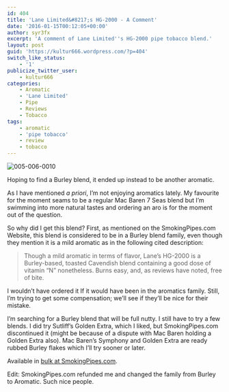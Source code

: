 ```yaml
---
id: 404
title: 'Lane Limited&#8217;s HG-2000 - A Comment'
date: '2016-01-15T00:12:05+00:00'
author: syr3fx
excerpt: 'A comment of Lane Limited''s HG-2000 pipe tobacco blend.'
layout: post
guid: 'https://kultur666.wordpress.com/?p=404'
switch_like_status:
    - '1'
publicize_twitter_user:
    - kultur666
categories:
    - Aromatic
    - 'Lane Limited'
    - Pipe
    - Reviews
    - Tobacco
tags:
    - aromatic
    - 'pipe tobacco'
    - review
    - tobacco
---
```


![005-006-0010](http://localhost:8080/wp-content/uploads/2016/01/005-006-0010.jpg)

Hoping to find a Burley blend, it ended up instead to be another aromatic.

As I have mentioned *a priori*, I’m not enjoying aromatics lately. My favourite for the moment seams to be a regular Mac Baren 7 Seas blend but I’m swimming into more natural tastes and ordering an aro is for the moment out of the question.

So why did I get this blend? First, as mentioned on the SmokingPipes.com Website, this blend is considered to be in a Burley blend family, even though they mention it is a mild aromatic as in the following cited description:

> Though a mild aromatic in terms of flavor, Lane’s HG-2000 is a Burley-based, toasted Cavendish blend containing a good dose of vitamin “N” nonetheless. Burns easy, and, as reviews have noted, free of bite.

I wouldn’t have ordered it If it would have been in the aromatics family. Still, I’m trying to get some compensation; we’ll see if they’ll be nice for their mistake.

I’m searching for a Burley blend that will be full nutty. I still have to try a few blends. I did try Sutliff’s Golden Extra, which I liked, but SmokingPipes.com discontinued it (might be because of a dispute with Mac Baren holding a Golden Extra also). Mac Baren’s Symphony and Golden Extra are ready rubbed Burley flakes which I’ll try sooner or later.

Available in [bulk at SmokingPipes.com](http://www.smokingpipes.com/tobacco/by-maker/lane/bulk/moreinfo.cfm?product_id=120470).

Edit: SmokingPipes.com refunded me and changed the family from Burley to Aromatic. Such nice people.